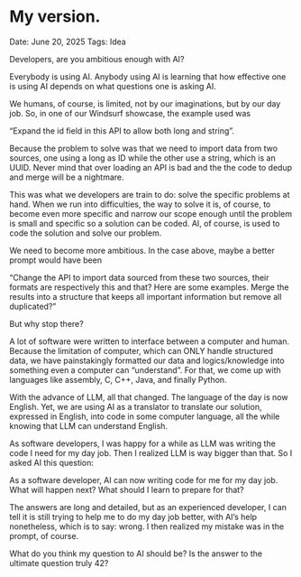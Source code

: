 # My version.

Date: June 20, 2025
Tags: Idea

Developers, are you ambitious enough with AI?

Everybody is using AI.  Anybody using AI is learning that how effective one is using AI depends on what questions one is asking AI.

We humans, of course, is limited, not by our imaginations, but by our day job.  So, in one of our Windsurf showcase, the example used was

“Expand the id field in this API to allow both long and string”.

Because the problem to solve was that we need to import data from two sources, one using a long as ID while the other use a string, which is an UUID.  Never mind that over loading an API is bad and the the code to dedup and merge will be a nightmare.

This was what we developers are train to do:  solve the specific problems at hand.  When we run into difficulties, the way to solve it is, of course, to become even more specific and narrow our scope enough until the problem is small and specific so a solution can be coded.  AI, of course, is used to code the solution and solve our problem.

We need to become more ambitious.  In the case above, maybe a better prompt would have been

“Change the API to import data sourced from these two sources, their formats are respectively this and that?  Here are some examples.  Merge the results into a structure that keeps all important information but remove all duplicated?”

But why stop there?

A lot of software were written to interface between a computer and human.  Because the limitation of computer, which can ONLY handle structured data, we have painstakingly formatted our data and logics/knowledge into something even a computer can “understand”.  For that, we come up with languages like assembly, C, C++, Java, and finally Python.

With the advance of LLM, all that changed. The language of the day is now English.  Yet, we are using AI as a translator to translate our solution, expressed in English, into code in some computer language, all the while knowing that LLM can understand English.

As software developers, I was happy for a while as LLM was writing the code I need for my day job.  Then I realized LLM is way bigger than that.  So I asked AI this question:

As a software developer, AI can now writing code for me for my day job. What will happen next? What should I learn to prepare for that?

The answers are long and detailed, but as an experienced developer, I can tell it is still trying to help me to do my day job better, with AI’s help nonetheless, which is to say:  wrong.  I then realized my mistake was in the prompt, of course.

What do you think my question to AI should be?  Is the answer to the ultimate question truly 42?